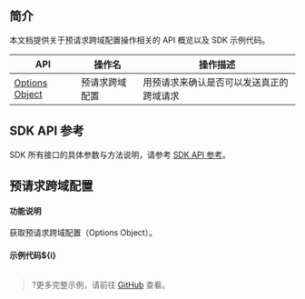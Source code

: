 ## 简介

本文档提供关于预请求跨域配置操作相关的 API 概览以及 SDK 示例代码。

| API                                                          | 操作名         | 操作描述                                  |
| ------------------------------------------------------------ | -------------- | ----------------------------------------- |
| [Options Object](https://cloud.tencent.com/document/product/436/8288) | 预请求跨域配置 | 用预请求来确认是否可以发送真正的跨域请求  |

## SDK API 参考

SDK 所有接口的具体参数与方法说明，请参考 [SDK API 参考](cssg://api-doc)。

## 预请求跨域配置

#### 功能说明
获取预请求跨域配置（Options Object）。

#### 示例代码${i}

[//]: # (.cssg-snippet-option-object)
```
```

>?更多完整示例，请前往 [GitHub](cssg://code-example/option-object) 查看。

